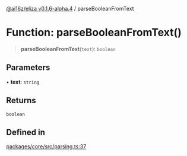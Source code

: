 [@ai16z/eliza v0.1.6-alpha.4](../index.md) / parseBooleanFromText

# Function: parseBooleanFromText()

> **parseBooleanFromText**(`text`): `boolean`

## Parameters

• **text**: `string`

## Returns

`boolean`

## Defined in

[packages/core/src/parsing.ts:37](https://github.com/HeySquib/eliza/blob/main/packages/core/src/parsing.ts#L37)
